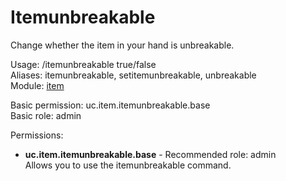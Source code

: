 Itemunbreakable
====
Change whether the item in your hand is unbreakable.

Usage: /itemunbreakable true/false<br>
Aliases: itemunbreakable, setitemunbreakable, unbreakable<br>
Module: [item](../modules/item.md)<br>

Basic permission: uc.item.itemunbreakable.base<br>
Basic role: admin<br>

Permissions: <br>
* **uc.item.itemunbreakable.base** - Recommended role: admin<br>Allows you to use the itemunbreakable command.
